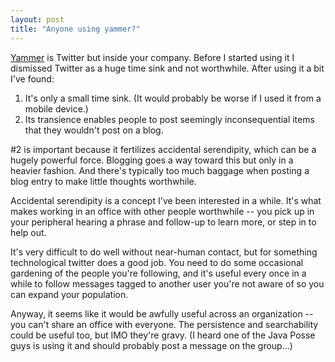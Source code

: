 ```yaml
---
layout: post
title: "Anyone using yammer?"
---
```




<p>
  <a href="http://www.yammer.com/">Yammer</a> is Twitter but
  inside your company. Before I started using it I dismissed
  Twitter as a huge time sink and not worthwhile. After using it
  a bit I've found:
</p>

<ol>

  <li>It's only a small time sink. (It would probably be worse if
  I used it from a mobile device.)</li>

  <li>Its transience enables people to post seemingly
  inconsequential items that they wouldn't post on a blog.</li>

</ol>

<p>
  #2 is important because it fertilizes accidental serendipity,
  which can be a hugely powerful force. Blogging goes a way
  toward this but only in a heavier fashion. And there's
  typically too much baggage when posting a blog entry to make
  little thoughts worthwhile.
</p>

<p>
  Accidental serendipity is a concept I've been interested in a
  while. It's what makes working in an office with other people
  worthwhile -- you pick up in your peripheral hearing a phrase
  and follow-up to learn more, or step in to help out.
</p>

<p>
  It's very difficult to do well without near-human
  contact, but for something technological twitter does a good
  job. You need to do some occasional gardening of the people
  you're following, and it's useful every once in a while to
  follow messages tagged to another user you're not aware of so
  you can expand your population.
</p>

<p>
  Anyway, it seems like it would be awfully useful across an
  organization -- you can't share an office with everyone. The
  persistence and searchability could be useful too, but IMO
  they're gravy. (I heard one of the Java Posse guys is using it
  and should probably post a message on the group...)
</p>


